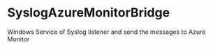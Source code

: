 # SyslogAzureMonitorBridge
Windows Service of Syslog listener and send the messages to Azure Monitor
